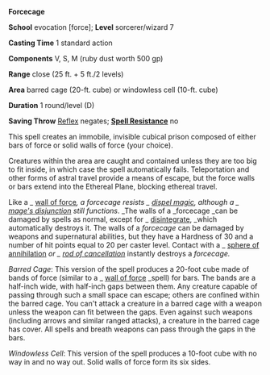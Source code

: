  **Forcecage**

**School** evocation [force]; **Level** sorcerer/wizard 7

**Casting Time** 1 standard action

**Components** V, S, M (ruby dust worth 500 gp)

**Range** close (25 ft. + 5 ft./2 levels)

**Area** barred cage (20-ft. cube) or windowless cell (10-ft. cube)

**Duration** 1 round/level (D)

**Saving Throw** [Reflex](../combat.md#_reflex) negates; **[Spell Resistance](../glossary.md#_spell-resistance)** no

This spell creates an immobile, invisible cubical prison composed of either bars of force or solid walls of force (your choice).

Creatures within the area are caught and contained unless they are too big to fit inside, in which case the spell automatically fails. Teleportation and other forms of astral travel provide a means of escape, but the force walls or bars extend into the Ethereal Plane, blocking ethereal travel.

Like a _ [wall of force](wallOfForce.md#_wall-of-force)_, a _forcecage_ resists _ [dispel magic](dispelMagic.md#_dispel-magic), _although a _ [mage's disjunction](mageSDisjunction.md#_mage-s-disjunction)_ still functions_. _The walls of a _forcecage _can be damaged by spells as normal, except for _ [disintegrate](disintegrate.md#_disintegrate), _which automatically destroys it. The walls of a _forcecage_ can be damaged by weapons and supernatural abilities, but they have a Hardness of 30 and a number of hit points equal to 20 per caster level. Contact with a _ [sphere of annihilation](../magicItems/artifacts.md#_sphere-of-annihilation) _or _ [rod of cancellation](../magicItems/rods.md#_rod-of-cancellation)_ instantly destroys a _forcecage._

_Barred Cage_: This version of the spell produces a 20-foot cube made of bands of force (similar to a _ [wall of force](wallOfForce.md#_wall-of-force) _spell) for bars. The bands are a half-inch wide, with half-inch gaps between them. Any creature capable of passing through such a small space can escape; others are confined within the barred cage. You can't attack a creature in a barred cage with a weapon unless the weapon can fit between the gaps. Even against such weapons (including arrows and similar ranged attacks), a creature in the barred cage has cover. All spells and breath weapons can pass through the gaps in the bars.

_Windowless Cell_: This version of the spell produces a 10-foot cube with no way in and no way out. Solid walls of force form its six sides.

